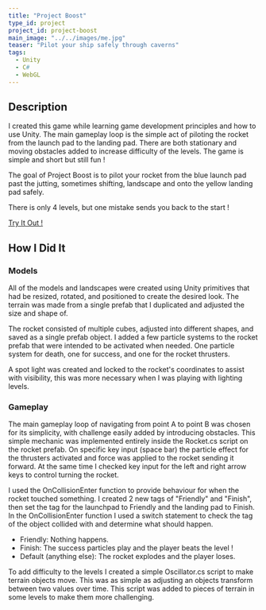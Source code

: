 ```yaml
---
title: "Project Boost"
type_id: project
project_id: project-boost
main_image: "../../images/me.jpg"
teaser: "Pilot your ship safely through caverns"
tags:
  - Unity
  - C#
  - WebGL
---
```


## Description

I created this game while learning game development principles and how to use Unity. The main gameplay loop is the simple act of piloting the rocket from the launch pad to the landing pad. There are both stationary and moving obstacles added to increase difficulty of the levels. The game is simple and short but still fun !

The goal of Project Boost is to pilot your rocket from the blue launch pad past the jutting, sometimes shifting, landscape and onto the yellow landing pad safely.

There is only 4 levels, but one mistake sends you back to the start !

[Try It Out !](/game/project-boost)

## How I Did It

### Models

All of the models and landscapes were created using Unity primitives that had be resized, rotated, and positioned to create the desired look. The terrain was made from a single prefab that I duplicated and adjusted the size and shape of.

The rocket consisted of multiple cubes, adjusted into different shapes, and saved as a single prefab object. I added a few particle systems to the rocket prefab that were intended to be activated when needed. One particle system for death, one for success, and one for the rocket thrusters.

A spot light was created and locked to the rocket's coordinates to assist with visibility, this was more necessary when I was playing with lighting levels.

### Gameplay

The main gameplay loop of navigating from point A to point B was chosen for its simplicity, with challenge easily added by introducing obstacles. This simple mechanic was implemented entirely inside the Rocket.cs script on the rocket prefab. On specific key input (space bar) the particle effect for the thrusters activated and force was applied to the rocket sending it forward. At the same time I checked key input for the left and right arrow keys to control turning the rocket.

I used the OnCollisionEnter function to provide behaviour for when the rocket touched something. I created 2 new tags of "Friendly" and "Finish", then set the tag for the launchpad to Friendly and the landing pad to Finish. In the OnCollisionEnter function I used a switch statement to check the tag of the object collided with and determine what should happen.

- Friendly: Nothing happens.
- Finish: The success particles play and the player beats the level !
- Default (anything else): The rocket explodes and the player loses.

To add difficulty to the levels I created a simple Oscillator.cs script to make terrain objects move. This was as simple as adjusting an objects transform between two values over time. This script was added to pieces of terrain in some levels to make them more challenging.
